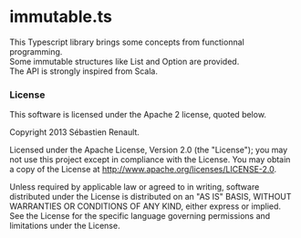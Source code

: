 # immutable.ts

This Typescript library brings some concepts from functionnal programming.  
Some immutable structures like List and Option are provided.  
The API is strongly inspired from Scala.

### License

This software is licensed under the Apache 2 license, quoted below.

Copyright 2013 Sébastien Renault.

Licensed under the Apache License, Version 2.0 (the "License"); you may not use this project except in compliance with the License. You may obtain a copy of the License at http://www.apache.org/licenses/LICENSE-2.0.

Unless required by applicable law or agreed to in writing, software distributed under the License is distributed on an "AS IS" BASIS, WITHOUT WARRANTIES OR CONDITIONS OF ANY KIND, either express or implied. See the License for the specific language governing permissions and limitations under the License.
